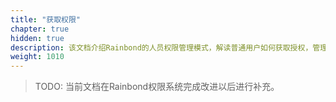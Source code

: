 ```yaml
---
title: "获取权限"
chapter: true
hidden: true
description: 该文档介绍Rainbond的人员权限管理模式，解读普通用户如何获取授权，管理员如何管理授权两大问题
weight: 1010
---
```


> TODO: 当前文档在Rainbond权限系统完成改进以后进行补充。